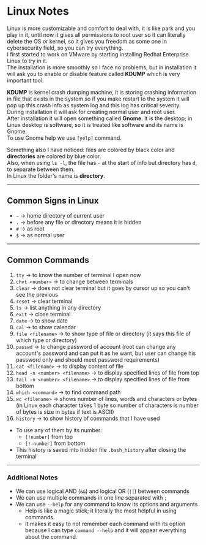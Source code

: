 # Linux Notes

Linux is more customizable and comfort to deal with, it is like park and you play in it, until now it gives all permissions to root user so it can literally delete the OS or kernel, so it gives you freedom as some one in cybersecurity field, so you can try everything.  
I first started to work on VMware by starting installing Redhat Enterprise Linux to try in it.  
The installation is more smoothly so I face no problems, but in installation it will ask you to enable or disable feature called **KDUMP** which is very important tool.  

**KDUMP** is kernel crash dumping machine, it is storing crashing information in file that exists in the system so if you make restart to the system it will pop up this crash info as system log and this log has critical severity.  
During installation it will ask for creating normal user and root user.  
After installation it will open something called **Gnome**. It is the desktop; in Linux desktop is software, so it is treated like software and its name is Gnome.  
To use Gnome help we use `[yelp]` command.  

Something also I have noticed: files are colored by black color and **directories** are colored by blue color.  
Also, when using `ls -l`, the file has `-` at the start of info but directory has `d`, to separate between them.  
In Linux the folder's name is **directory**.

---

## Common Signs in Linux

- `~` → home directory of current user  
- `.` → before any file or directory means it is hidden  
- `#` → as root  
- `$` → as normal user  

---

## Common Commands

1. `tty` → to know the number of terminal I open now  
2. `chvt <number>` → to change between terminals  
3. `clear` → does not clear terminal but it goes by cursor up so you can't see the previous  
4. `reset` → clear terminal  
5. `ls` → list anything in any directory  
6. `exit` → close terminal  
7. `date` → to show date  
8. `cal` → to show calendar  
9. `file <filename>` → to show type of file or directory (it says this file of which type or directory)  
10. `passwd` → to change password of account (root can change any account's password and can put it as he want, but user can change his password only and should meet password requirements)  
11. `cat <filename>` → to display content of file  
12. `head -n <number> <filename>` → to display specified lines of file from top  
13. `tail -n <number> <filename>` → to display specified lines of file from bottom  
14. `which <command>` → to find command path  
15. `wc <filename>` → shows number of lines, words and characters or bytes (in Linux each character takes 1 byte so number of characters is number of bytes is size in bytes if text is ASCII)  
16. `history` → to show history of commands that I have used  
   - To use any of them by its number:  
     - `[!number]` from top  
     - `[!-number]` from bottom  
   - This history is saved into hidden file `.bash_history` after closing the terminal  

---

### Additional Notes

- We can use logical AND (`&&`) and logical OR (`||`) between commands  
- We can use multiple commands in one line separated with `;`  
- We can use `--help` for any command to know its options and arguments  
  - Help is like a magic stick; it literally the most helpful in using commands.  
  - It makes it easy to not remember each command with its option because I can type `command --help` and it will appear everything about the command.
